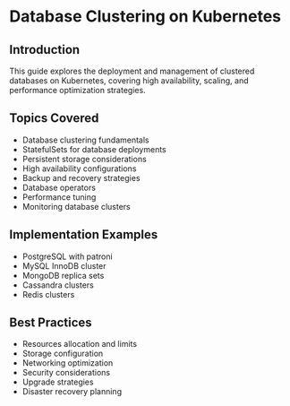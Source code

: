 # Database Clustering on Kubernetes

## Introduction
This guide explores the deployment and management of clustered databases on Kubernetes, covering high availability, scaling, and performance optimization strategies.

## Topics Covered
- Database clustering fundamentals
- StatefulSets for database deployments
- Persistent storage considerations
- High availability configurations
- Backup and recovery strategies
- Database operators
- Performance tuning
- Monitoring database clusters

## Implementation Examples
- PostgreSQL with patroni
- MySQL InnoDB cluster
- MongoDB replica sets
- Cassandra clusters
- Redis clusters

## Best Practices
- Resources allocation and limits
- Storage configuration
- Networking optimization
- Security considerations
- Upgrade strategies
- Disaster recovery planning